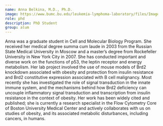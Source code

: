 ```yaml
---
name: Anna Belkina, M.D., Ph.D.
image: https://www.bumc.bu.edu/leukemia-lymphoma-laboratory/files/Images/Anna.jpg
role: phd
description: PhD Student
group: alum
---
```


Anna was a graduate student in Cell and Molecular Biology Program. She received her medical degree summa cum laude in 2003 from the Russian State Medical University in Moscow and a master’s degree from Rockefeller University in New York City in 2007. She has conducted important and diverse work on the functions of p53, the leptin receptor and energy metabolism. Her lab project involved the use of mouse models of Brd2 knockdown associated with obesity and protection from insulin resistance and Brd2 constitutive expression associated with B cell malignancy. Most recently she has investigated the role of signal transduction in the innate immune system, and the mechanisms behind how Brd2 deficiency can uncouple inflammatory signal transduction and transcription from insulin resistance in the context of obesity. Her work has been widely cited and published; she is currently a research specialist in the Flow Cytometry Core of Boston University Medical Center and actively collaborates with us on studies of obesity, and its associated metabolic disturbances, including cancers, in humans.
